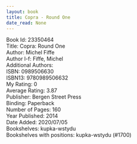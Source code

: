 ```yaml
---
layout: book
title: Copra - Round One
date_read: None
---
```


Book Id: 23350464<br />
Title: Copra: Round One<br />
Author: Michel Fiffe<br />
Author l-f: Fiffe, Michel<br />
Additional Authors: <br />
ISBN: 0989506630<br />
ISBN13: 9780989506632<br />
My Rating: 0<br />
Average Rating: 3.87<br />
Publisher: Bergen Street Press<br />
Binding: Paperback<br />
Number of Pages: 160<br />
Year Published: 2014<br />
Date Added: 2020/07/05<br />
Bookshelves: kupka-wstydu<br />
Bookshelves with positions: kupka-wstydu (#1700)<br />

